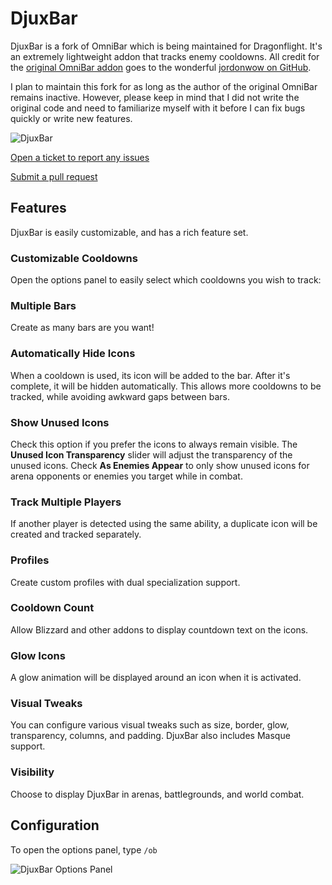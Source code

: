 # DjuxBar

DjuxBar is a fork of OmniBar which is being maintained for Dragonflight. It's an extremely lightweight addon that tracks enemy cooldowns. All credit for the [original OmniBar addon](https://github.com/jordonwow/omnibar) goes to the wonderful [jordonwow on GitHub](https://github.com/jordonwow).

I plan to maintain this fork for as long as the author of the original OmniBar remains inactive. However, please keep in mind that I did not write the original code and need to familiarize myself with it before I can fix bugs quickly or write new features.

![DjuxBar](https://i.imgur.com/p9DjSOh.png)

[Open a ticket to report any issues](https://github.com/nozzlegear/omnibar/issues)

[Submit a pull request](https://github.com/nozzlegear/omnibar/pulls)

## Features
DjuxBar is easily customizable, and has a rich feature set.

### Customizable Cooldowns
Open the options panel to easily select which cooldowns you wish to track:

### Multiple Bars
Create as many bars are you want!

### Automatically Hide Icons
When a cooldown is used, its icon will be added to the bar. After it's complete, it will be hidden automatically. This allows more cooldowns to be tracked, while avoiding awkward gaps between bars.

### Show Unused Icons
Check this option if you prefer the icons to always remain visible. The **Unused Icon Transparency** slider will adjust the transparency of the unused icons. Check **As Enemies Appear** to only show unused icons for arena opponents or enemies you target while in combat.

### Track Multiple Players
If another player is detected using the same ability, a duplicate icon will be created and tracked separately.

### Profiles
Create custom profiles with dual specialization support.

### Cooldown Count
Allow Blizzard and other addons to display countdown text on the icons.

### Glow Icons
A glow animation will be displayed around an icon when it is activated.

### Visual Tweaks
You can configure various visual tweaks such as size, border, glow, transparency, columns, and padding. DjuxBar also includes Masque support.

### Visibility
Choose to display DjuxBar in arenas, battlegrounds, and world combat.

## Configuration
To open the options panel, type `/ob`

![DjuxBar Options Panel](https://i.imgur.com/HTIe0h3.png)
